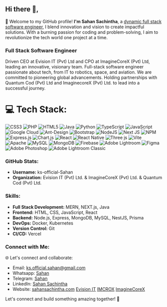 ## Hi there 👋,

🚀 Welcome to my GitHub profile! **I'm Sahan Sachintha**, a [dynamic full stack software engineer](#), I blend innovation and vision to create impactful solutions. With a burning passion for coding and problem-solving, I aim to revolutionize the tech world one project at a time.

### Full Stack Software Engineer

Driven CEO at Evision IT (Pvt) Ltd and CPO at ImagineCoreX (Pvt) Ltd, leading an innovative, visionary team. Full-stack software engineer passionate about tech, from IT to robotics, space, and aviation. We are committed to pioneering global advancements. Holding partnerships with Quantum Cod (Pvt) Ltd and ImaginecoreX (Pvt) Ltd. to lead into a successful journey.

# 💻 Tech Stack:

![CSS3](https://img.shields.io/badge/css3-%231572B6.svg?style=for-the-badge&logo=css3&logoColor=white) ![PHP](https://img.shields.io/badge/php-%23777BB4.svg?style=for-the-badge&logo=php&logoColor=white) ![HTML5](https://img.shields.io/badge/html5-%23E34F26.svg?style=for-the-badge&logo=html5&logoColor=white) ![Java](https://img.shields.io/badge/java-%23ED8B00.svg?style=for-the-badge&logo=openjdk&logoColor=white) ![Python](https://img.shields.io/badge/python-3670A0?style=for-the-badge&logo=python&logoColor=ffdd54) ![TypeScript](https://img.shields.io/badge/typescript-%23007ACC.svg?style=for-the-badge&logo=typescript&logoColor=white) ![JavaScript](https://img.shields.io/badge/javascript-%23323330.svg?style=for-the-badge&logo=javascript&logoColor=%23F7DF1E) ![Google Cloud](https://img.shields.io/badge/GoogleCloud-%234285F4.svg?style=for-the-badge&logo=google-cloud&logoColor=white) ![Ant-Design](https://img.shields.io/badge/-AntDesign-%230170FE?style=for-the-badge&logo=ant-design&logoColor=white) ![Bootstrap](https://img.shields.io/badge/bootstrap-%238511FA.svg?style=for-the-badge&logo=bootstrap&logoColor=white) ![NodeJS](https://img.shields.io/badge/node.js-6DA55F?style=for-the-badge&logo=node.js&logoColor=white) ![Next JS](https://img.shields.io/badge/Next-black?style=for-the-badge&logo=next.js&logoColor=white) ![NPM](https://img.shields.io/badge/NPM-%23CB3837.svg?style=for-the-badge&logo=npm&logoColor=white) ![Express.js](https://img.shields.io/badge/express.js-%23404d59.svg?style=for-the-badge&logo=express&logoColor=%2361DAFB) ![Chart.js](https://img.shields.io/badge/chart.js-F5788D.svg?style=for-the-badge&logo=chart.js&logoColor=white) ![React](https://img.shields.io/badge/react-%2320232a.svg?style=for-the-badge&logo=react&logoColor=%2361DAFB) ![React Native](https://img.shields.io/badge/react_native-%2320232a.svg?style=for-the-badge&logo=react&logoColor=%2361DAFB) ![Three js](https://img.shields.io/badge/threejs-black?style=for-the-badge&logo=three.js&logoColor=white) ![Vite](https://img.shields.io/badge/vite-%23646CFF.svg?style=for-the-badge&logo=vite&logoColor=white) ![Apache](https://img.shields.io/badge/apache-%23D42029.svg?style=for-the-badge&logo=apache&logoColor=white) ![MySQL](https://img.shields.io/badge/mysql-%2300000f.svg?style=for-the-badge&logo=mysql&logoColor=white) ![MongoDB](https://img.shields.io/badge/MongoDB-%234ea94b.svg?style=for-the-badge&logo=mongodb&logoColor=white) ![Firebase](https://img.shields.io/badge/Firebase-039BE5?style=for-the-badge&logo=Firebase&logoColor=white) ![Adobe Lightroom](https://img.shields.io/badge/Adobe%20Lightroom-31A8FF.svg?style=for-the-badge&logo=Adobe%20Lightroom&logoColor=white) ![Figma](https://img.shields.io/badge/figma-%23F24E1E.svg?style=for-the-badge&logo=figma&logoColor=white) ![Adobe Photoshop](https://img.shields.io/badge/adobe%20photoshop-%2331A8FF.svg?style=for-the-badge&logo=adobe%20photoshop&logoColor=white) ![Adobe Lightroom Classic](https://img.shields.io/badge/Adobe%20Lightroom%20Classic-31A8FF.svg?style=for-the-badge&logo=Adobe%20Lightroom%20Classic&logoColor=white)

### GitHub Stats:

- **Username:** ks-official-Sahan
- **Organization:** Evision IT (Pvt) Ltd. & ImagineCoreX (Pvt) Ltd. & Quantum Cod (Pvt) Ltd.

### Skills:

- **Full Stack Development:** MERN, NEXT.js, Java
- **Frontend:** HTML, CSS, JavaScript, React
- **Backend:** Node.js, Express, MongoDB, MySQL, NestJS, Prisma
- **DevOps:** Docker, Kubernetes
- **Version Control:** Git
- **CI/CD:** Vercel

### Connect with Me:

🌐 Let's connect and collaborate:

- Email: [ks.official.sahan@gmail.com](mailto:ks.official.sahan@gmail.com?cc=kingsahan380h@gmail.com?bcc=contact@sahansachintha.com)
- Whatsapp: [Sahan](https://wa.me/+94768701148)
- Telegram: [Sahan](https://t.me/King_Sahan)
- LinkedIn: [Sahan Sachintha](https://www.linkedin.com/in/sahan-sachintha/)
- Website:
  [sahansachintha.com](https://sahansachintha.com)
  [Evision IT](https://evisionit.lk)
  [IMCROX](https://imcrox.com)
  [ImagineCoreX](https://company.imcrox.com)

Let's connect and build something amazing together! 🚀
